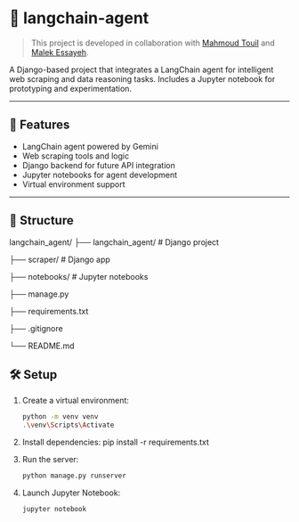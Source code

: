 # 🤖 langchain-agent

> This project is developed in collaboration with [Mahmoud Touil](https://github.com/MahmoudTouil25) and [Malek Essayeh](https://github.com/MalekEssayeh).


A Django-based project that integrates a LangChain agent for intelligent web scraping and data reasoning tasks. Includes a Jupyter notebook for prototyping and experimentation.

---

## 🚀 Features

- LangChain agent powered by Gemini
- Web scraping tools and logic
- Django backend for future API integration
- Jupyter notebooks for agent development
- Virtual environment support

---

## 📁 Structure

langchain_agent/
├── langchain_agent/ # Django project

├── scraper/ # Django app

├── notebooks/ # Jupyter notebooks

├── manage.py

├── requirements.txt

├── .gitignore

└── README.md

## 🛠️ Setup

1. Create a virtual environment:
   ```bash
   python -m venv venv
   .\venv\Scripts\Activate

2. Install dependencies:
    pip install -r requirements.txt

3. Run the server:
     ```bash
     python manage.py runserver

4. Launch Jupyter Notebook:
    ```bash
    jupyter notebook